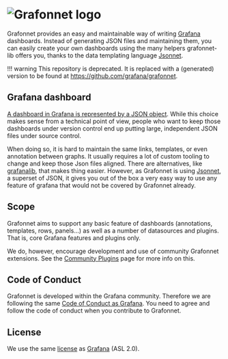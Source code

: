 # ![Grafonnet logo](images/grafonnet.png)

Grafonnet provides an easy and maintainable way of writing
[Grafana](https://grafana.org) dashboards. Instead of generating JSON files and
maintaining them, you can easily create your own dashboards using the many
helpers grafonnet-lib offers you, thanks to the data templating language
[Jsonnet](http://jsonnet.org/).

!!! warning
    This repository is deprecated. It is replaced with a
    (generated) version to be found at <https://github.com/grafana/grafonnet>.

## Grafana dashboard

[A dashboard in Grafana is represented by a JSON
object](https://grafana.com/docs/grafana/latest/reference/dashboard/). While
this choice makes sense from a technical point of view, people who want to keep
those dashboards under version control end up putting large, independent JSON
files under source control.

When doing so, it is hard to maintain the same links, templates, or even
annotation between graphs. It usually requires a lot of custom tooling to
change and keep those Json files aligned. There are alternatives, like
[grafanalib](https://github.com/weaveworks/grafanalib), that makes thing easier.
However, as Grafonnet is using [Jsonnet](http://jsonnet.org/), a superset of
JSON, it gives you out of the box a very easy way to use any feature of grafana
that would not be covered by Grafonnet already.

## Scope

Grafonnet aims to support any basic feature of dashboards (annotations,
templates, rows, panels...) as well as a number of datasources and plugins. That
is, core Grafana features and plugins only.

We do, however, encourage development and use of community Grafonnet extensions.
See the [Community Plugins](community-plugins) page for more info on this.

## Code of Conduct

Grafonnet is developed within the Grafana community. Therefore we are following
the same [Code of Conduct as
Grafana](https://github.com/grafana/grafana/blob/master/CODE_OF_CONDUCT.md). You
need to agree and follow the code of conduct when you contribute to Grafonnet.

## License

We use the same
[license](https://github.com/grafana/grafonnet-lib/blob/master/LICENSE) as
[Grafana](https://github.com/grafana/grafana/blob/master/LICENSE) (ASL 2.0).
